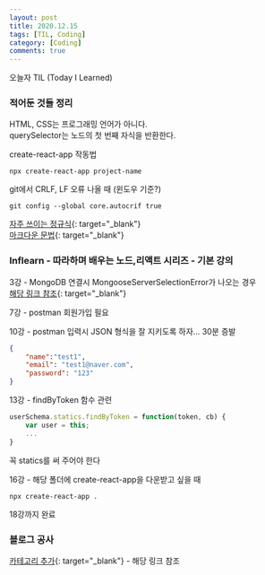 ```yaml
---
layout: post
title: 2020.12.15
tags: [TIL, Coding]
category: [Coding]
comments: true
---
```


오늘자 TIL (Today I Learned)
### 적어둔 것들 정리

HTML, CSS는 프로그래밍 언어가 아니다.  
querySelector는 노드의 첫 번째 자식을 반환한다.

create-react-app 작동법

```terminal
npx create-react-app project-name
```

git에서 CRLF, LF 오류 나올 때 (윈도우 기준?)

```terminal
git config --global core.autocrif true
```

[자주 쓰이는 정규식](https://gocoding.tistory.com/93){: target="_blank"}  
[마크다운 문법](https://velog.io/@wonhs717/마크다운Markdown-문법-ytk5zemk0x){: target="_blank"}


### Inflearn - 따라하며 배우는 노드,리액트 시리즈 - 기본 강의

3강 - MongoDB 연결시 MongooseServerSelectionError가 나오는 경우  
[해당 링크 참조](https://www.inflearn.com/questions/29435){: target="_blank"}

7강 - postman 회원가입 필요

10강 - postman 입력시 JSON 형식을 잘 지키도록 하자... 30분 증발

```json
{
    "name":"test1",
    "email": "test1@naver.com",
    "password": "123"
}
```

13강 - findByToken 함수 관련

```javascript
userSchema.statics.findByToken = function(token, cb) {
    var user = this;
    ...
}
```

꼭 statics를 써 주어야 한다


16강 - 해당 폴더에 create-react-app을 다운받고 싶을 때

```terminal
npx create-react-app .
```

18강까지 완료


### 블로그 공사

[카테고리 추가](https://stynxh.github.io/2019-09-29-github-blog-with-beautiful-jekyll-theme-category-setting_kor/){: target="_blank"} - 해당 링크 참조